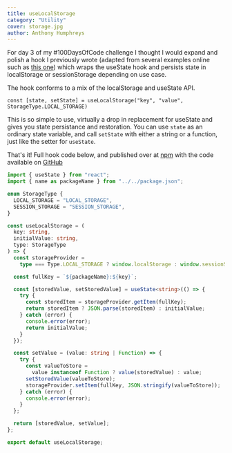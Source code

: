 ```yaml
---
title: useLocalStorage
category: "Utility"
cover: storage.jpg
author: Anthony Humphreys
---
```


For day 3 of my #100DaysOfCode challenge I thought I would expand and polish a hook I previously wrote (adapted from several examples online such as [this one](https://medium.com/@andrewgbliss/react-custom-hook-uselocalstorage-afbde976c72b)) which wraps the useState hook and persists state in localStorage or sessionStorage depending on use case.

The hook conforms to a mix of the localStorage and useState API.

`const [state, setState] = useLocalStorage("key", "value", StorageType.LOCAL_STORAGE)`

This is so simple to use, virtually a drop in replacement for useState and gives you state persistance and restoration. You can use `state` as an ordinary state variable, and call `setState` with either a string or a function, just like the setter for `useState`.

That's it! Full hook code below, and published over at [npm](https://www.npmjs.com/package/@anthonyhumphreys/hooks) with the code available on [GitHub](https://github.com/anthonyhumphreys/hooks)

```TypeScript
import { useState } from "react";
import { name as packageName } from "../../package.json";

enum StorageType {
  LOCAL_STORAGE = "LOCAL_STORAGE",
  SESSION_STORAGE = "SESSION_STORAGE",
}

const useLocalStorage = (
  key: string,
  initialValue: string,
  type: StorageType
) => {
  const storageProvider =
    type === Type.LOCAL_STORAGE ? window.localStorage : window.sessionStorage;

  const fullKey = `${packageName}:${key}`;

  const [storedValue, setStoredValue] = useState<string>(() => {
    try {
      const storedItem = storageProvider.getItem(fullKey);
      return storedItem ? JSON.parse(storedItem) : initialValue;
    } catch (error) {
      console.error(error);
      return initialValue;
    }
  });

  const setValue = (value: string | Function) => {
    try {
      const valueToStore =
        value instanceof Function ? value(storedValue) : value;
      setStoredValue(valueToStore);
      storageProvider.setItem(fullKey, JSON.stringify(valueToStore));
    } catch (error) {
      console.error(error);
    }
  };

  return [storedValue, setValue];
};

export default useLocalStorage;
```
